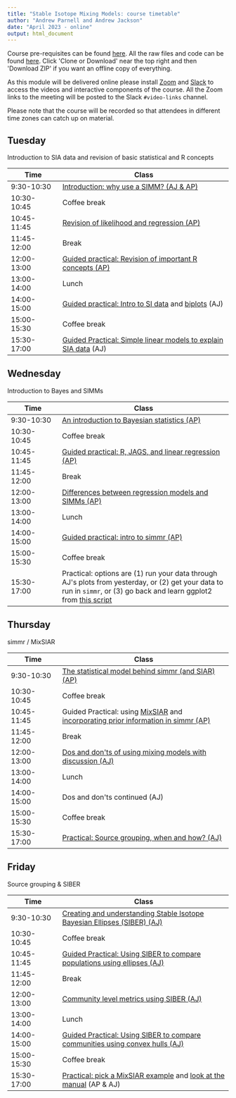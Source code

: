 ```yaml
---
title: "Stable Isotope Mixing Models: course timetable"
author: "Andrew Parnell and Andrew Jackson"
date: "April 2023 - online"
output: html_document
---
```


Course pre-requisites can be found [here](https://andrewcparnell.github.io/simms_course/Prerequisites.html). All the raw files and code can be found [here](https://github.com/andrewcparnell/simms_course). Click 'Clone or Download' near the top right and then 'Download ZIP' if you want an offline copy of everything. 

As this module will be delivered online please install [Zoom](https://www.zoom.us) and [Slack](https://slack.com) to access the videos and interactive components of the course. All the Zoom links to the meeting will be posted to the Slack `#video-links` channel.

Please note that the course will be recorded so that attendees in different time zones can catch up on material.

## Tuesday

Introduction to SIA data and revision of basic statistical and R concepts

<span style="display: inline-block; width:100px">Time</span> | Class
------------- | ----------------------------------------------------
9:30-10:30 | [Introduction: why use a SIMM? (AJ & AP)](https://andrewcparnell.github.io/simms_course/aj-content/intro-why-use-a-SIMM.html)
10:30-10:45 | Coffee break
10:45-11:45 | [Revision of likelihood and regression (AP)](https://andrewcparnell.github.io/simms_course/ap_notes/revision_of_likelihood_regression/revision_of_likelihood_and_regression.pdf)
11:45-12:00 | Break 
12:00-13:00 | [Guided practical: Revision of important R concepts (AP)](https://andrewcparnell.github.io/simms_course/ap_notes/revision_of_R/Revision_of_R.R)
13:00-14:00 | Lunch
14:00-15:00 | [Guided practical: Intro to SI data](https://andrewcparnell.github.io/simms_course/aj-content/practicals/day-1-pm1/Exploring-Basic-SIA-Data.nb.html) and [biplots](https://andrewcparnell.github.io/simms_course/aj-content/practicals/day-1-pm1/first-biplot.nb.html) (AJ)
15:00-15:30 | Coffee break
15:30-17:00 | [Guided Practical: Simple linear models to explain SIA data](https://andrewcparnell.github.io/simms_course/aj-content/practicals/day-1-pm2/basic-SIA-linear-models.nb.html) (AJ)

## Wednesday

Introduction to Bayes and SIMMs

<span style="display: inline-block; width:100px">Time</span> | Class
------------- | ----------------------------------------------------
9:30-10:30 | [An introduction to Bayesian statistics (AP)](https://andrewcparnell.github.io/simms_course/ap_notes/intro_bayes/intro_bayes.pdf)
10:30-10:45 | Coffee break
10:45-11:45 | [Guided practical: R, JAGS, and linear regression (AP)](https://andrewcparnell.github.io/simms_course/ap_notes/prac_jags/practical_R_jags_and_lr.R)
11:45-12:00 | Break 
12:00-13:00 | [Differences between regression models and SIMMs (AP)](https://andrewcparnell.github.io/simms_course/ap_notes/reg_and_simms/reg_and_simms.pdf) 
13:00-14:00 | Lunch
14:00-15:00 | [Guided practical: intro to simmr (AP)](https://andrewcparnell.github.io/simms_course/ap_notes/prac_using_simmr/simmr_vignette_code.R)
15:00-15:30 | Coffee break
15:30-17:00 | Practical: options are (1) run your data through AJ's plots from yesterday, or (2) get your data to run in `simmr`, or (3) go back and learn ggplot2 from [this script](https://andrewcparnell.github.io/simms_course/ap_notes/gg_plot_class.R)

## Thursday

simmr / MixSIAR

<span style="display: inline-block; width:100px">Time</span> | Class
------------- | ----------------------------------------------------
9:30-10:30 | [The statistical model behind simmr (and SIAR) (AP)](https://andrewcparnell.github.io/simms_course/ap_notes/siar_stats/siar_stats.pdf)
10:30-10:45 | Coffee break
10:45-11:45 | Guided Practical: using [MixSIAR](https://andrewcparnell.github.io/simms_course/ap_notes/prac_mixsiar_and_jags/mixsiar_script.R) and [incorporating prior information in simmr (AP)](https://andrewcparnell.github.io/simms_course/ap_notes/prac_using_simmr/simmr_with_priors.R)
11:45-12:00 | Break 
12:00-13:00 | [Dos and don'ts of using mixing models with discussion (AJ)](https://andrewcparnell.github.io/simms_course/aj-content/siar-dos-and-donts.html)
13:00-14:00 | Lunch
14:00-15:00 | Dos and don'ts continued (AJ)
15:00-15:30 | Coffee break
15:30-17:00 | [Practical: Source grouping, when and how? (AJ)](https://andrewcparnell.github.io/simms_course/aj-content/practicals/source-aggregation.nb.html) 


## Friday 

Source grouping & SIBER

<span style="display: inline-block; width:100px">Time</span> | Class
------------- | ----------------------------------------------------
9:30-10:30 |  [Creating and understanding Stable Isotope Bayesian Ellipses (SIBER) (AJ)](https://andrewcparnell.github.io/simms_course/aj-content/siber-intro-ellipses.html)
10:30-10:45 | Coffee break
10:45-11:45 | [Guided Practical: Using SIBER to compare populations using ellipses (AJ)](https://andrewcparnell.github.io/simms_course/aj-content/practicals/siber-comparing-populations.nb.html)
11:45-12:00 | Break 
12:00-13:00 | [Community level metrics using SIBER (AJ)](https://andrewcparnell.github.io/simms_course/aj-content/siber-intro-hulls.html)
13:00-14:00 | Lunch
14:00-15:00 | [Guided Practical: Using SIBER to compare communities using convex hulls (AJ)](https://andrewcparnell.github.io/simms_course/aj-content/practicals/siber-comparing-communities.nb.html)
15:00-15:30 | Coffee break
15:30-17:00 | [Practical: pick a MixSIAR example](https://cran.r-project.org/web/packages/MixSIAR/vignettes/) and [look at the manual](https://github.com/brianstock/MixSIAR/blob/master/Manual/mixsiar_manual_3.1.pdf) (AP & AJ)

